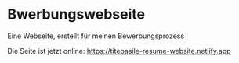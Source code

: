 # Bwerbungswebseite
Eine Webseite, erstellt für meinen Bewerbungsprozess

Die Seite ist jetzt online:
https://titepasile-resume-website.netlify.app
